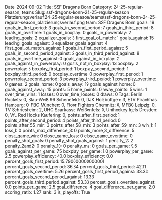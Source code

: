 Date: 2024-09-02
Title: SSF Dragons Bonn
Category: 24-25-regular-season, teams
Slug: ssf-dragons-bonn-24-25-regular-season
Platzierungsverlauf:24-25-regular-season/teams/ssf-dragons-bonn-24-25-regular-season_platzierungsverlauf.png
team: SSF Dragons Bonn
goals: 19
goals_in_first_period: 3
goals_in_second_period: 7
goals_in_third_period: 8
goals_in_overtime: 1
goals_in_boxplay: 0
goals_in_powerplay: 2
leading_goals: 2
equalizer_goals: 3
first_goal_of_match: 1
goals_against: 15
leading_goals_against: 3
equalizer_goals_against: 4
first_goal_of_match_against: 1
goals_in_first_period_against: 5
goals_in_second_period_against: 2
goals_in_third_period_against: 8
goals_in_overtime_against: 0
goals_against_in_boxplay: 2
goals_against_in_powerplay: 0
goals_not_in_boxplay: 13
boxplay: 2
powerplay: 5
boxplay_first_period: 1
boxplay_second_period: 1
boxplay_third_period: 0
boxplay_overtime: 0
powerplay_first_period: 1
powerplay_second_period: 3
powerplay_third_period: 1
powerplay_overtime: 0
games: 2
goals_home: 0
goals_away: 19
goals_against_home: 0
goals_against_away: 15
points: 5
home_points: 0
away_points: 5
wins: 1
over_time_wins: 1
losses: 0
over_time_losses: 0
draws: 0
Tags:  Berlin Rockets: 0,  Blau-Weiß 96 Schenefeld: 0,  DJK Holzbüttgen: 3,  ETV Piranhhas Hamburg: 0,  FBC München: 0,  Floor Fighters Chemnitz: 0,  MFBC Leipzig: 0,  TV Schriesheim: 2,  UHC Sparkasse Weißenfels: 0,  Unihockey Igels Dresden: 0,  VfL Red Hocks Kaufering: 0,
points_after_first_period: 1
points_after_second_period: 4
points_after_third_period: 0
points_after_55_min: 3
points_after_58_min: 3
points_after_59_min: 3
win_1: 1
loss_1: 0
points_max_difference_3: 0
points_more_3_difference: 5
close_game_win: 0
close_game_loss: 0
close_game_overtime: 0
penalty_shot_goals: 0
penalty_shot_goals_against: 1
penalty_2: 2
penalty_2and2: 0
penalty_10: 0
penalty_ms: 0
goals_per_game: 9.5
goals_against_per_game: 7.5
boxplay_per_game: 1.0
powerplay_per_game: 2.5
powerplay_efficiency: 40.0
boxplay_efficiency: 0.0
percent_goals_first_period: 15.790000000000001
percent_goals_second_period: 36.84
percent_goals_third_period: 42.11
percent_goals_overtime: 5.26
percent_goals_first_period_against: 33.33
percent_goals_second_period_against: 13.33
percent_goals_third_period_against: 53.33
percent_goals_overtime_against: 0.0
points_per_game: 2.5
goal_difference: 4
goal_difference_per_game: 2.0
scoring_ratio: 1.27
rank: 3
is_playoffs: True
